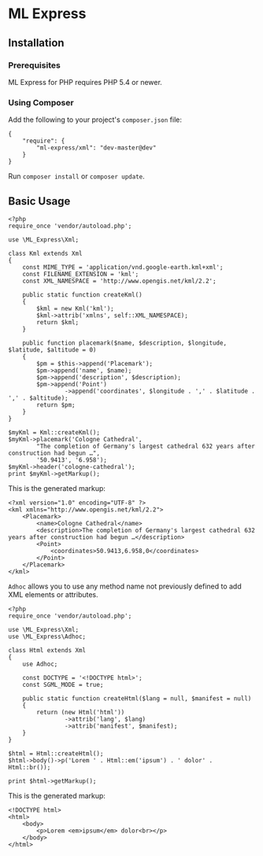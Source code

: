 # ML Express

## Installation
### Prerequisites

ML Express for PHP requires PHP 5.4 or newer.

### Using Composer

Add the following to your project's `composer.json` file:

    {
        "require": {
            "ml-express/xml": "dev-master@dev"
        }
    }

Run `composer install` or `composer update`.

## Basic Usage

    <?php
    require_once 'vendor/autoload.php';
    
    use \ML_Express\Xml;
    
    class Kml extends Xml
    {
        const MIME_TYPE = 'application/vnd.google-earth.kml+xml';
        const FILENAME_EXTENSION = 'kml';
        const XML_NAMESPACE = 'http://www.opengis.net/kml/2.2';
    
        public static function createKml()
        {
            $kml = new Kml('kml');
            $kml->attrib('xmlns', self::XML_NAMESPACE);
            return $kml;
        }
    
        public function placemark($name, $description, $longitude, $latitude, $altitude = 0)
        {
            $pm = $this->append('Placemark');
            $pm->append('name', $name);
            $pm->append('description', $description);
            $pm->append('Point')
                    ->append('coordinates', $longitude . ',' . $latitude . ',' . $altitude);
            return $pm;
        }
    }
    
    $myKml = Kml::createKml();
    $myKml->placemark('Cologne Cathedral',
            "The completion of Germany's largest cathedral 632 years after construction had begun …",
            '50.9413', '6.958');
    $myKml->header('cologne-cathedral');
    print $myKml->getMarkup();

This is the generated markup:

    <?xml version="1.0" encoding="UTF-8" ?>
    <kml xmlns="http://www.opengis.net/kml/2.2">
        <Placemark>
            <name>Cologne Cathedral</name>
            <description>The completion of Germany's largest cathedral 632 years after construction had begun …</description>
            <Point>
                <coordinates>50.9413,6.958,0</coordinates>
            </Point>
        </Placemark>
    </kml>

`Adhoc` allows you to use any method name not previously defined to add XML elements or attributes.

    <?php
    require_once 'vendor/autoload.php';
    
    use \ML_Express\Xml;
    use \ML_Express\Adhoc;
    
    class Html extends Xml
    {
        use Adhoc;
    
        const DOCTYPE = '<!DOCTYPE html>';
        const SGML_MODE = true;
    
        public static function createHtml($lang = null, $manifest = null)
        {
            return (new Html('html'))
                    ->attrib('lang', $lang)
                    ->attrib('manifest', $manifest);
        }
    }
    
    $html = Html::createHtml();
    $html->body()->p('Lorem ' . Html::em('ipsum') . ' dolor' . Html::br());
    
    print $html->getMarkup();

This is the generated markup:

    <!DOCTYPE html>
    <html>
        <body>
            <p>Lorem <em>ipsum</em> dolor<br></p>
        </body>
    </html>